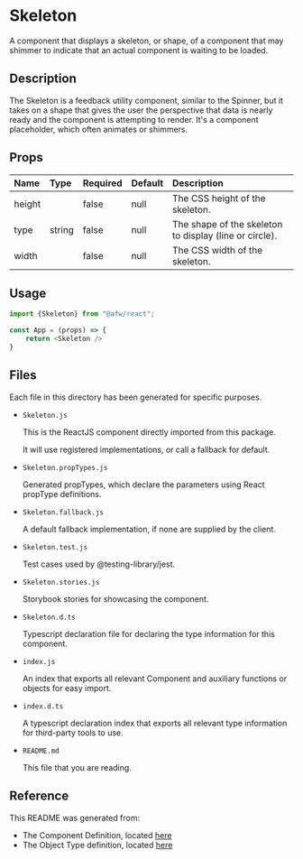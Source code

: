 # Skeleton

A component that displays a skeleton, or shape, of a component that may shimmer to indicate that an actual component is waiting to be loaded.

## Description
The Skeleton is a feedback utility component, similar to the Spinner, but it takes on a shape that gives the user the perspective that data is nearly ready and the component is attempting to render. It's a component placeholder, which often animates or shimmers.

## Props
| Name | Type | Required | Default | Description |
|:----------|:----------|:----|:------------|:------------|
|height||false|null|The CSS height of the skeleton.|
|type|string|false|null|The shape of the skeleton to display (line or circle).|
|width||false|null|The CSS width of the skeleton.|

## Usage
```js
import {Skeleton} from "@afw/react";

const App = (props) => {
    return <Skeleton />
}
```

## Files
Each file in this directory has been generated for specific purposes.
 * `Skeleton.js`

   This is the ReactJS component directly imported from this package.

   It will use registered implementations, or call a fallback for default.
 * `Skeleton.propTypes.js`

   Generated propTypes, which declare the parameters using React propType definitions.

 * `Skeleton.fallback.js`

   A default fallback implementation, if none are supplied by the client.

 * `Skeleton.test.js`

   Test cases used by @testing-library/jest.

 * `Skeleton.stories.js`

   Storybook stories for showcasing the component.

 * `Skeleton.d.ts`

   Typescript declaration file for declaring the type information for this component.

 * `index.js`

   An index that exports all relevant Component and auxiliary functions or objects for easy import.

 * `index.d.ts`

   A typescript declaration index that exports all relevant type information for third-party tools to use.

 * `README.md`

   This file that you are reading.

## Reference
This README was generated from:
  * The Component Definition, located [here](/src/afw_components/generate/objects/_AdaptiveLayoutComponentType_/Skeleton.json)
  * The Object Type definition, located [here](/src/afw_components/generate/objects/_AdaptiveObjectType_/_AdaptiveLayoutComponentType_Skeleton.json)

